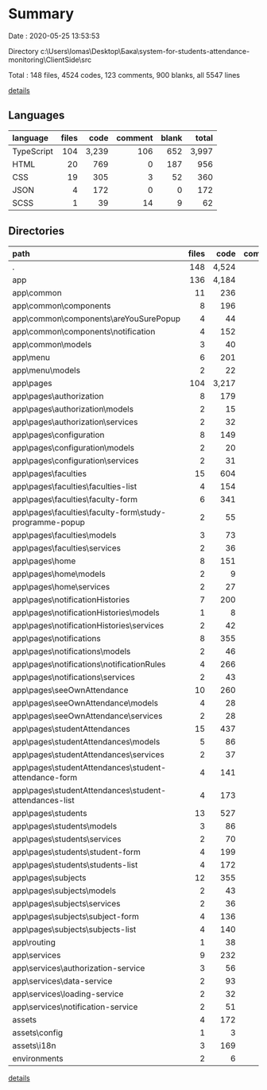 # Summary

Date : 2020-05-25 13:53:53

Directory c:\Users\lomas\Desktop\Бака\system-for-students-attendance-monitoring\ClientSide\src

Total : 148 files,  4524 codes, 123 comments, 900 blanks, all 5547 lines

[details](details.md)

## Languages
| language | files | code | comment | blank | total |
| :--- | ---: | ---: | ---: | ---: | ---: |
| TypeScript | 104 | 3,239 | 106 | 652 | 3,997 |
| HTML | 20 | 769 | 0 | 187 | 956 |
| CSS | 19 | 305 | 3 | 52 | 360 |
| JSON | 4 | 172 | 0 | 0 | 172 |
| SCSS | 1 | 39 | 14 | 9 | 62 |

## Directories
| path | files | code | comment | blank | total |
| :--- | ---: | ---: | ---: | ---: | ---: |
| . | 148 | 4,524 | 123 | 900 | 5,547 |
| app | 136 | 4,184 | 36 | 861 | 5,081 |
| app\common | 11 | 236 | 2 | 55 | 293 |
| app\common\components | 8 | 196 | 2 | 44 | 242 |
| app\common\components\areYouSurePopup | 4 | 44 | 1 | 13 | 58 |
| app\common\components\notification | 4 | 152 | 1 | 31 | 184 |
| app\common\models | 3 | 40 | 0 | 11 | 51 |
| app\menu | 6 | 201 | 1 | 31 | 233 |
| app\menu\models | 2 | 22 | 0 | 7 | 29 |
| app\pages | 104 | 3,217 | 25 | 682 | 3,924 |
| app\pages\authorization | 8 | 179 | 2 | 39 | 220 |
| app\pages\authorization\models | 2 | 15 | 0 | 6 | 21 |
| app\pages\authorization\services | 2 | 32 | 1 | 10 | 43 |
| app\pages\configuration | 8 | 149 | 2 | 40 | 191 |
| app\pages\configuration\models | 2 | 20 | 0 | 8 | 28 |
| app\pages\configuration\services | 2 | 31 | 1 | 12 | 44 |
| app\pages\faculties | 15 | 604 | 3 | 120 | 727 |
| app\pages\faculties\faculties-list | 4 | 154 | 1 | 34 | 189 |
| app\pages\faculties\faculty-form | 6 | 341 | 1 | 58 | 400 |
| app\pages\faculties\faculty-form\study-programme-popup | 2 | 55 | 0 | 11 | 66 |
| app\pages\faculties\models | 3 | 73 | 0 | 17 | 90 |
| app\pages\faculties\services | 2 | 36 | 1 | 11 | 48 |
| app\pages\home | 8 | 151 | 2 | 36 | 189 |
| app\pages\home\models | 2 | 9 | 0 | 5 | 14 |
| app\pages\home\services | 2 | 27 | 1 | 11 | 39 |
| app\pages\notificationHistories | 7 | 200 | 2 | 46 | 248 |
| app\pages\notificationHistories\models | 1 | 8 | 0 | 3 | 11 |
| app\pages\notificationHistories\services | 2 | 42 | 1 | 11 | 54 |
| app\pages\notifications | 8 | 355 | 2 | 69 | 426 |
| app\pages\notifications\models | 2 | 46 | 0 | 12 | 58 |
| app\pages\notifications\notificationRules | 4 | 266 | 1 | 44 | 311 |
| app\pages\notifications\services | 2 | 43 | 1 | 13 | 57 |
| app\pages\seeOwnAttendance | 10 | 260 | 2 | 55 | 317 |
| app\pages\seeOwnAttendance\models | 4 | 28 | 0 | 13 | 41 |
| app\pages\seeOwnAttendance\services | 2 | 28 | 1 | 10 | 39 |
| app\pages\studentAttendances | 15 | 437 | 3 | 94 | 534 |
| app\pages\studentAttendances\models | 5 | 86 | 0 | 18 | 104 |
| app\pages\studentAttendances\services | 2 | 37 | 1 | 13 | 51 |
| app\pages\studentAttendances\student-attendance-form | 4 | 141 | 1 | 29 | 171 |
| app\pages\studentAttendances\student-attendances-list | 4 | 173 | 1 | 34 | 208 |
| app\pages\students | 13 | 527 | 4 | 106 | 637 |
| app\pages\students\models | 3 | 86 | 0 | 18 | 104 |
| app\pages\students\services | 2 | 70 | 2 | 15 | 87 |
| app\pages\students\student-form | 4 | 199 | 1 | 38 | 238 |
| app\pages\students\students-list | 4 | 172 | 1 | 35 | 208 |
| app\pages\subjects | 12 | 355 | 3 | 77 | 435 |
| app\pages\subjects\models | 2 | 43 | 0 | 9 | 52 |
| app\pages\subjects\services | 2 | 36 | 1 | 12 | 49 |
| app\pages\subjects\subject-form | 4 | 136 | 1 | 27 | 164 |
| app\pages\subjects\subjects-list | 4 | 140 | 1 | 29 | 170 |
| app\routing | 1 | 38 | 0 | 5 | 43 |
| app\services | 9 | 232 | 4 | 61 | 297 |
| app\services\authorization-service | 3 | 56 | 1 | 17 | 74 |
| app\services\data-service | 2 | 93 | 1 | 16 | 110 |
| app\services\loading-service | 2 | 32 | 1 | 12 | 45 |
| app\services\notification-service | 2 | 51 | 1 | 16 | 68 |
| assets | 4 | 172 | 0 | 0 | 172 |
| assets\config | 1 | 3 | 0 | 0 | 3 |
| assets\i18n | 3 | 169 | 0 | 0 | 169 |
| environments | 2 | 6 | 11 | 4 | 21 |

[details](details.md)